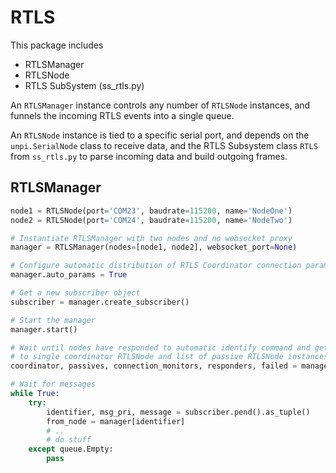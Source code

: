 RTLS
====

This package includes
 * RTLSManager
 * RTLSNode
 * RTLS SubSystem (ss_rtls.py)

An `RTLSManager` instance controls any number of `RTLSNode` instances,
and funnels the incoming RTLS events into a single queue.

An `RTLSNode` instance is tied to a specific serial port, and depends
on the `unpi.SerialNode` class to receive data, and the RTLS Subsystem
class `RTLS` from `ss_rtls.py` to parse incoming data and build outgoing
frames.


RTLSManager
-----------

```python
node1 = RTLSNode(port='COM23', baudrate=115200, name='NodeOne')
node2 = RTLSNode(port='COM24', baudrate=115200, name='NodeTwo')

# Instantiate RTLSManager with two nodes and no websocket proxy
manager = RTLSManager(nodes=[node1, node2], websocket_port=None)

# Configure automatic distribution of RTLS Coordinator connection parameter messages to RTLS Passive nodes
manager.auto_params = True 

# Get a new subscriber object
subscriber = manager.create_subscriber()

# Start the manager
manager.start()

# Wait until nodes have responded to automatic identify command and get reference
# to single coordinator RTLSNode and list of passive RTLSNode instances
coordinator, passives, connection_monitors, responders, failed = manager.wait_identified()

# Wait for messages
while True:
    try:
        identifier, msg_pri, message = subscriber.pend().as_tuple()
        from_node = manager[identifier]
        # ..
        # do stuff
    except queue.Empty:
        pass
```
